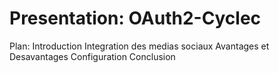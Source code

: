# Presentation: OAuth2-Cyclec
Plan:
  Introduction
  Integration des medias sociaux
  Avantages et Desavantages
  Configuration
  Conclusion
